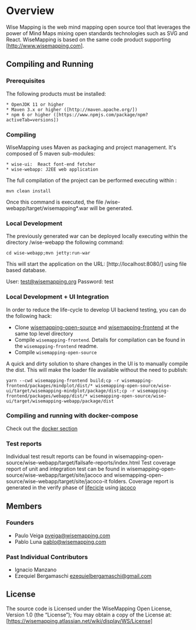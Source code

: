 # Overview

Wise Mapping is the web mind mapping open source tool that leverages the power of Mind Maps mixing open standards technologies such as SVG and React.
WiseMapping is based on the same code product supporting [http://www.wisemapping.com]. 

## Compiling and Running

### Prerequisites

The following products must be installed:

    * OpenJDK 11 or higher
    * Maven 3.x or higher ([http://maven.apache.org/])
    * npm 6 or higher ([https://www.npmjs.com/package/npm?activeTab=versions])

### Compiling

WiseMapping uses Maven as packaging and project management. It's composed of 5 maven sub-modules:

    * wise-ui:  React font-end fetcher
    * wise-webapp: J2EE web application 

The full compilation of the project can be performed executing within <project-dir>:

`mvn clean install`

Once this command is executed, the file <project-dir>/wise-webapp/target/wisemapping*.war will be generated.

### Local Development
The previously generated war can be deployed locally executing within the directory <project-dir>/wise-webapp the following command:

`cd wise-webapp;mvn jetty:run-war`

This will start the application on the URL: [http://localhost:8080/] using file based database.

User: test@wisemapping.org
Password: test

### Local Development + UI Integration

In order to reduce the life-cycle to develop UI backend testing, you can do the following hack:

* Clone [wisemapping-open-source](https://bitbucket.org/wisemapping/wisemapping-open-source/) and [wisemapping-frontend](https://bitbucket.org/wisemapping/wisemapping-frontend/) at the same top level directory
* Compile `wisemapping-frontend`. Details for compilation can be found in the `wisemapping-frontend` readme.
* Compile `wisemapping-open-source`

A quick and dirty solution to share changes in the UI is to manually compile the dist. This will make the loader file available without the need to publish:

`yarn --cwd wisemapping-frontend build;cp -r wisemapping-frontend/packages/mindplot/dist/* wisemapping-open-source/wise-ui/target/wisemapping-mindplot/package/dist;cp -r wisemapping-frontend/packages/webapp/dist/* wisemapping-open-source/wise-ui/target/wisemapping-webapp/package/dist`


### Compiling and running with docker-compose

Check out the [docker section](./docker/README.)

### Test reports

Individual test result reports can be found in wisemapping-open-source/wise-webapp/target/failsafe-reports/index.html
Test coverage report of unit and integration test can be found in wisemapping-open-source/wise-webapp/target/site/jacoco and wisemapping-open-source/wise-webapp/target/site/jacoco-it folders. Coverage report is generated in the verify phase of [lifecicle](https://maven.apache.org/guides/introduction/introduction-to-the-lifecycle.html#introduction-to-the-build-lifecyclea) using [jacoco](https://www.jacoco.org/jacoco/trunk/doc/maven.html)

## Members

### Founders

   * Paulo Veiga <pveiga@wisemapping.com>
   * Pablo Luna <pablo@wisemapping.com>

### Past Individual Contributors

   * Ignacio Manzano  
   * Ezequiel Bergamaschi <ezequielbergamaschi@gmail.com>
   
## License

The source code is Licensed under the WiseMapping Open License, Version 1.0 (the “License”);
You may obtain a copy of the License at: [https://wisemapping.atlassian.net/wiki/display/WS/License]

